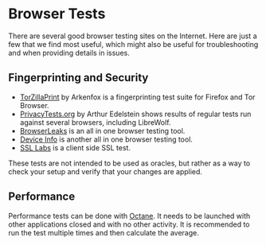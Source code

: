 # Browser Tests

There are several good browser testing sites on the Internet. Here are just a
few that we find most useful, which might also be useful for troubleshooting and
when providing details in issues.

## Fingerprinting and Security

- [TorZillaPrint](https://arkenfox.github.io/TZP/index.html) by Arkenfox is a
  fingerprinting test suite for Firefox and Tor Browser.
- [PrivacyTests.org](https://privacytests.org/) by Arthur Edelstein shows
  results of regular tests run against several browsers, including LibreWolf.
- [BrowserLeaks](https://browserleaks.com/) is an all in one browser testing
  tool.
- [Device Info](https://www.deviceinfo.me/) is another all in one browser
  testing tool.
- [SSL Labs](https://www.ssllabs.com/ssltest/viewMyClient.html) is a client side
  SSL test.

These tests are not intended to be used as oracles, but rather as a way to check
your setup and verify that your changes are applied.

## Performance

Performance tests can be done with [Octane](https://chromium.github.io/octane/).
It needs to be launched with other applications closed and with no other
activity. It is recommended to run the test multiple times and then calculate
the average.
